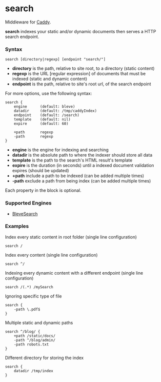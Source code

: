 # search

Middleware for [Caddy](https://caddyserver.com).

**search** indexes your static and/or dynamic documents then serves a HTTP search endpoint.

### Syntax

```
search [directory|regexp] [endpoint "search/"]
```
* **directory** is the path, relative to site root, to a directory (static content)
* **regexp** is the URL [regular expression] of documents that must be indexed (static and dynamic content)
* **endpoint** is the path, relative to site's root url, of the search endpoint

For more options, use the following syntax:

```
search {
    engine      (default: bleve)
    datadir     (default: /tmp/caddyIndex)
    endpoint    (default: /search)
    template    (default: nil)
    expire      (default: 60)

    +path       regexp
    -path       regexp
}
```
* **engine** is the engine for indexing and searching
* **datadir** is the absolute path to where the indexer should store all data
* **template** is the path to the search's HTML result's template
* **expire** is the duration (in seconds) until a indexed document validation expires (should be updated)
* **+path** include a path to be indexed (can be added multiple times)
* **-path** exclude a path from being index (can be added multiple times)

Each property in the block is optional.

### Supported Engines

* [BleveSearch](http://github.com/blevesearch/bleve)

### Examples

Index every static content in root folder (single line configuration)
```
search /
```

Index every content (single line configuration)
```
search ^/
```

Indexing every dynamic content with a different endpoint (single line configuration)
```
search /(.*) /mySearch
```

Ignoring specific type of file
```
search {
    -path \.pdf$
}
```

Multiple static and dynamic paths
```
search ^/blog/ {
	+path /static/docs/
    -path ^/blog/admin/
    -path robots.txt
}
```

Different directory for storing the index
```
search {
	datadir /tmp/index
}
```
